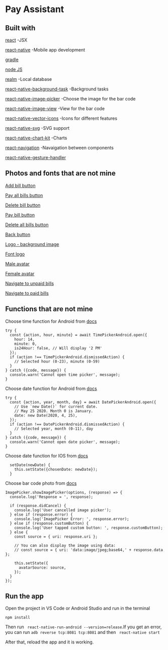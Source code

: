 # Pay Assistant

## Built with

[react](https://reactjs.org) -JSX

[react-native](https://facebook.github.io/react-native/) -Mobile app development

[gradle](https://gradle.org)

[node JS](https://nodejs.org/en/)

[realm](https://realm.io) -Local database

[react-native-background-task](https://github.com/jamesisaac/react-native-background-task) -Background tasks

[react-native-image-picker](https://github.com/react-native-community/react-native-image-picker) -Choose the image for the bar code

[react-native-image-view](https://www.npmjs.com/package/react-native-image-view) -View for the bar code

[react-native-vector-icons](https://github.com/oblador/react-native-vector-icons) -Icons for different features

[react-native-svg](https://github.com/react-native-community/react-native-svg) -SVG support

[react-native-chart-kit](https://www.npmjs.com/package/react-native-chart-kit) -Charts

[react-navigation](https://reactnavigation.org) -Navaigation between components

[react-native-gesture-handler](https://github.com/kmagiera/react-native-gesture-handler)



## Photos and fonts that are not mine

[Add bill button](https://www.freepik.com/free-icon/round-add-button_778713.htm)

[Pay all bills button](https://www.onlinewebfonts.com/icon/281585)

[Delete bill button](https://icons8.com/icon/10657/eliminar-propiedad)

[Pay bill button](https://www.freepik.com/free-icon/pay-per-click_754629.htm)

[Delete all bills button](https://www.flaticon.com/free-icon/delete_141966)

[Back button](https://www.freepik.com/free-icon/left-arrow_887187.htm)

[Logo - background image](https://www.pngsee.com/m/xbRwx_falling-money-png-money-rain-gif-transparent-png/)

[Font logo](https://www.dafont.com/third-rail.font?text=PA)

[Male avatar](https://www.sccpre.cat/show/iTRJwx_male-avatar-icons-png-free-and-downloads-clipart/)

[Female avatar](https://www.kisspng.com/png-female-avatar-cartoon-clip-art-user-avatar-882481/)

[Navigate to unpaid bills](https://iconscout.com/icon/product-bill-invoice-purchase-receipt-document-file)

[Navigate to paid bills](https://iconscout.com/icon/online-site-ecommerce-product-bill-paid-status)



## Functions that are not mine

Choose time function for Android from [docs](https://facebook.github.io/react-native/docs/timepickerandroid)
```
try {
  const {action, hour, minute} = await TimePickerAndroid.open({
    hour: 14,
    minute: 0,
    is24Hour: false, // Will display '2 PM'
  });
  if (action !== TimePickerAndroid.dismissedAction) {
    // Selected hour (0-23), minute (0-59)
  }
} catch ({code, message}) {
  console.warn('Cannot open time picker', message);
}
```


Choose date function for Android from [docs](https://facebook.github.io/react-native/docs/datepickerandroid.html)
```
try {
  const {action, year, month, day} = await DatePickerAndroid.open({
    // Use `new Date()` for current date.
    // May 25 2020. Month 0 is January.
    date: new Date(2020, 4, 25),
  });
  if (action !== DatePickerAndroid.dismissedAction) {
    // Selected year, month (0-11), day
  }
} catch ({code, message}) {
  console.warn('Cannot open date picker', message);
}
```


Choose date function for IOS from [docs](https://facebook.github.io/react-native/docs/datepickerios)
```
  setDate(newDate) {
    this.setState({chosenDate: newDate});
  }
```


Choose bar code photo from [docs](https://github.com/react-native-community/react-native-image-picker)
```
ImagePicker.showImagePicker(options, (response) => {
  console.log('Response = ', response);

  if (response.didCancel) {
    console.log('User cancelled image picker');
  } else if (response.error) {
    console.log('ImagePicker Error: ', response.error);
  } else if (response.customButton) {
    console.log('User tapped custom button: ', response.customButton);
  } else {
    const source = { uri: response.uri };

    // You can also display the image using data:
    // const source = { uri: 'data:image/jpeg;base64,' + response.data };

    this.setState({
      avatarSource: source,
    });
  }
});
```

## Run the app

Open the project in VS Code or Android Studio and run in the terminal
```
npm install
```

Then run ``` react-native-run-android --version=release```.If you get an error, you can run ``` adb reverse tcp:8081 tcp:8081 ``` and then ``` react-native start```

After that, reload the app and it is working.

